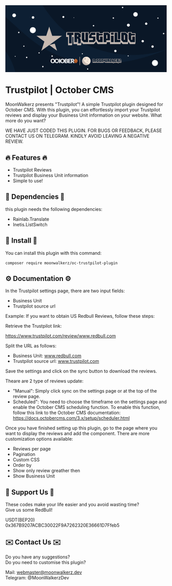 <p align="center"> <img style="max-width: 100%; margin: 2rem auto; display: block;" src=cover_github.jpg></p>

# Trustpilot | October CMS


MoonWalkerz presents "Trustpilot"! A simple Trustpilot plugin designed for October CMS. With this plugin, you can effortlessly import your Trustpilot reviews and display your Business Unit information on your website. What more do you want?

WE HAVE JUST CODED THIS PLUGIN. FOR BUGS OR FEEDBACK, PLEASE CONTACT US ON TELEGRAM. KINDLY AVOID LEAVING A NEGATIVE REVIEW.

## 🔥 Features 🔥

- Trustpilot Reviews
- Trustpilot Business Unit information
- Simple to use!

## 💊 Dependencies 💊

this plugin needs the following dependencies:

- Rainlab.Translate
- Inetis.ListSwitch


## 🚀 Install 🚀

You can install this plugin with this command:
```
composer require moonwalkerz/oc-trustpilot-plugin
```


## ⚙️ Documentation ⚙️

In the Trustpilot settings page, there are two input fields:

- Business Unit
- Trustpilot source url

Example:
If you want to obtain US Redbull Reviews, follow these steps:

Retrieve the Trustpilot link:

https://www.trustpilot.com/review/www.redbull.com

Split the URL as follows:

- Business Unit: www.redbull.com
- Trustpilot source url: www.trustpilot.com

Save the settings and click on the sync button to download the reviews.

Theare are 2 type of reviews update:
- "Manual": Simply click sync on the settings page or at the top of the review page.
-  Scheduled": You need to choose the timeframe on the settings page and enable the October CMS scheduling function. To enable this function, follow this link to the October CMS documentation: https://docs.octobercms.com/3.x/setup/scheduler.html

Once you have finished setting up this plugin, go to the page where you want to display the reviews and add the component. There are more customization options available:

- Reviews per page
- Pagination
- Custom CSS
- Order by
- Show only review greather then
- Show Business Unit

## 🤑 Support Us 🤑

These codes make your life easier and you avoid wasting time?\
Give us some RedBull!

USDT(BEP20)\
0x367B9207ACBC30022F9A7262320E36661D7Ffeb5

## ✉️ Contact Us ✉️ 

Do you have any suggestions?\
Do you need to customise this plugin?

Mail: webmaster@moonwalkerz.dev\
Telegram: @MoonWalkerzDev
